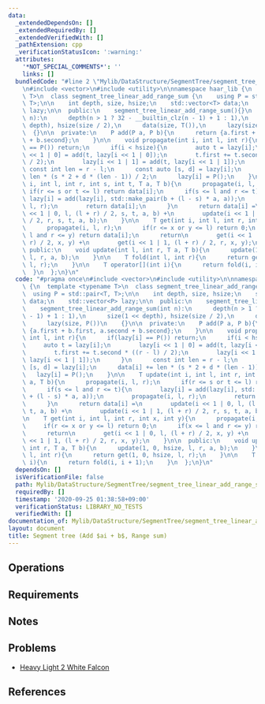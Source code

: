 ```yaml
---
data:
  _extendedDependsOn: []
  _extendedRequiredBy: []
  _extendedVerifiedWith: []
  _pathExtension: cpp
  _verificationStatusIcon: ':warning:'
  attributes:
    '*NOT_SPECIAL_COMMENTS*': ''
    links: []
  bundledCode: "#line 2 \"Mylib/DataStructure/SegmentTree/segment_tree_linear_add_range_sum.cpp\"\
    \n#include <vector>\n#include <utility>\n\nnamespace haar_lib {\n  template <typename\
    \ T>\n  class segment_tree_linear_add_range_sum {\n    using P = std::pair<T,\
    \ T>;\n\n    int depth, size, hsize;\n    std::vector<T> data;\n    std::vector<P>\
    \ lazy;\n\n  public:\n    segment_tree_linear_add_range_sum(){}\n    segment_tree_linear_add_range_sum(int\
    \ n):\n      depth(n > 1 ? 32 - __builtin_clz(n - 1) + 1 : 1),\n      size(1 <<\
    \ depth), hsize(size / 2),\n      data(size, T()),\n      lazy(size, P())\n  \
    \  {}\n\n  private:\n    P add(P a, P b){\n      return {a.first + b.first, a.second\
    \ + b.second};\n    }\n\n    void propagate(int i, int l, int r){\n      if(lazy[i]\
    \ == P()) return;\n      if(i < hsize){\n        auto t = lazy[i];\n        lazy[i\
    \ << 1 | 0] = add(t, lazy[i << 1 | 0]);\n        t.first += t.second * ((r - l)\
    \ / 2);\n        lazy[i << 1 | 1] = add(t, lazy[i << 1 | 1]);\n      }\n     \
    \ const int len = r - l;\n      const auto [s, d] = lazy[i];\n      data[i] +=\
    \ len * (s * 2 + d * (len - 1)) / 2;\n      lazy[i] = P();\n    }\n\n    T update(int\
    \ i, int l, int r, int s, int t, T a, T b){\n      propagate(i, l, r);\n     \
    \ if(r <= s or t <= l) return data[i];\n      if(s <= l and r <= t){\n       \
    \ lazy[i] = add(lazy[i], std::make_pair(b + (l - s) * a, a));\n        propagate(i,\
    \ l, r);\n        return data[i];\n      }\n      return data[i] =\n        update(i\
    \ << 1 | 0, l, (l + r) / 2, s, t, a, b) +\n        update(i << 1 | 1, (l + r)\
    \ / 2, r, s, t, a, b);\n    }\n\n    T get(int i, int l, int r, int x, int y){\n\
    \      propagate(i, l, r);\n      if(r <= x or y <= l) return 0;\n      if(x <=\
    \ l and r <= y) return data[i];\n      return\n        get(i << 1 | 0, l, (l +\
    \ r) / 2, x, y) +\n        get(i << 1 | 1, (l + r) / 2, r, x, y);\n    }\n\n \
    \ public:\n    void update(int l, int r, T a, T b){\n      update(1, 0, hsize,\
    \ l, r, a, b);\n    }\n\n    T fold(int l, int r){\n      return get(1, 0, hsize,\
    \ l, r);\n    }\n\n    T operator[](int i){\n      return fold(i, i + 1);\n  \
    \  }\n  };\n}\n"
  code: "#pragma once\n#include <vector>\n#include <utility>\n\nnamespace haar_lib\
    \ {\n  template <typename T>\n  class segment_tree_linear_add_range_sum {\n  \
    \  using P = std::pair<T, T>;\n\n    int depth, size, hsize;\n    std::vector<T>\
    \ data;\n    std::vector<P> lazy;\n\n  public:\n    segment_tree_linear_add_range_sum(){}\n\
    \    segment_tree_linear_add_range_sum(int n):\n      depth(n > 1 ? 32 - __builtin_clz(n\
    \ - 1) + 1 : 1),\n      size(1 << depth), hsize(size / 2),\n      data(size, T()),\n\
    \      lazy(size, P())\n    {}\n\n  private:\n    P add(P a, P b){\n      return\
    \ {a.first + b.first, a.second + b.second};\n    }\n\n    void propagate(int i,\
    \ int l, int r){\n      if(lazy[i] == P()) return;\n      if(i < hsize){\n   \
    \     auto t = lazy[i];\n        lazy[i << 1 | 0] = add(t, lazy[i << 1 | 0]);\n\
    \        t.first += t.second * ((r - l) / 2);\n        lazy[i << 1 | 1] = add(t,\
    \ lazy[i << 1 | 1]);\n      }\n      const int len = r - l;\n      const auto\
    \ [s, d] = lazy[i];\n      data[i] += len * (s * 2 + d * (len - 1)) / 2;\n   \
    \   lazy[i] = P();\n    }\n\n    T update(int i, int l, int r, int s, int t, T\
    \ a, T b){\n      propagate(i, l, r);\n      if(r <= s or t <= l) return data[i];\n\
    \      if(s <= l and r <= t){\n        lazy[i] = add(lazy[i], std::make_pair(b\
    \ + (l - s) * a, a));\n        propagate(i, l, r);\n        return data[i];\n\
    \      }\n      return data[i] =\n        update(i << 1 | 0, l, (l + r) / 2, s,\
    \ t, a, b) +\n        update(i << 1 | 1, (l + r) / 2, r, s, t, a, b);\n    }\n\
    \n    T get(int i, int l, int r, int x, int y){\n      propagate(i, l, r);\n \
    \     if(r <= x or y <= l) return 0;\n      if(x <= l and r <= y) return data[i];\n\
    \      return\n        get(i << 1 | 0, l, (l + r) / 2, x, y) +\n        get(i\
    \ << 1 | 1, (l + r) / 2, r, x, y);\n    }\n\n  public:\n    void update(int l,\
    \ int r, T a, T b){\n      update(1, 0, hsize, l, r, a, b);\n    }\n\n    T fold(int\
    \ l, int r){\n      return get(1, 0, hsize, l, r);\n    }\n\n    T operator[](int\
    \ i){\n      return fold(i, i + 1);\n    }\n  };\n}\n"
  dependsOn: []
  isVerificationFile: false
  path: Mylib/DataStructure/SegmentTree/segment_tree_linear_add_range_sum.cpp
  requiredBy: []
  timestamp: '2020-09-25 01:38:58+09:00'
  verificationStatus: LIBRARY_NO_TESTS
  verifiedWith: []
documentation_of: Mylib/DataStructure/SegmentTree/segment_tree_linear_add_range_sum.cpp
layout: document
title: Segment tree (Add $ai + b$, Range sum)
---
```


## Operations

## Requirements

## Notes

## Problems

- [Heavy Light 2 White Falcon](https://www.hackerrank.com/challenges/heavy-light-2-white-falcon/problem)

## References
